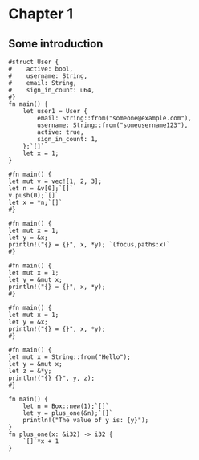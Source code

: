 # Chapter 1

## Some introduction

```aquascope,interpreter
#struct User {
#    active: bool,
#    username: String,
#    email: String,
#    sign_in_count: u64,
#}
fn main() {
    let user1 = User {
        email: String::from("someone@example.com"),
        username: String::from("someusername123"),
        active: true,
        sign_in_count: 1,
    };`[]`
    let x = 1;
}
```

```aquascope,interpreter+permissions,stepper,boundaries,shouldFail,horizontal
#fn main() {
let mut v = vec![1, 2, 3];
let n = &v[0];`[]`
v.push(0);`[]`
let x = *n;`[]`
#}
```


```aquascope,permissions,stepper
#fn main() {
let mut x = 1;
let y = &x;
println!("{} = {}", x, *y); `(focus,paths:x)`
#}
```

```aquascope,permissions,boundaries,stepper
#fn main() {
let mut x = 1;
let y = &mut x;
println!("{} = {}", x, *y);
#}
```

```aquascope,permissions,stepper,boundaries
#fn main() {
let mut x = 1;
let y = &x;
println!("{} = {}", x, *y);
#}
```

```aquascope,permissions,stepper,boundaries
#fn main() {
let mut x = String::from("Hello");
let y = &mut x;
let z = &*y;
println!("{} {}", y, z);
#}
```

```aquascope,interpreter,concreteTypes
fn main() {
    let n = Box::new(1);`[]`
    let y = plus_one(&n);`[]`
    println!("The value of y is: {y}");
}
fn plus_one(x: &i32) -> i32 {
    `[]`*x + 1
}
```
